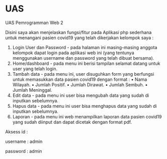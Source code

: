 # UAS
UAS Pemrogramman Web 2

 Disini saya akan menjelaskan fungsi/fitur pada Aplikasi php sederhana untuk menangani pasien covid19 yang telah dikerjakan kelompok saya : 
 1. Login User dan Password - pada halaman ini masing-masing anggota kelompok dapat login pada aplikasi web ini (yang tentunya menggunakan username dan password yang telah dibuat bersama).
 2. Home/dashboard - pada menu ini berisi tampilan selamat datang untuk user yang telah login.
 3. Tambah data - pada menu ini, user disuguhkan form yang berfungsi untuk memasukkan data pasien covid19 dengan format :
  • Nama Wilayah.
  • Jumlah Positif.
  • Jumlah Dirawat.
  • Jumlah Sembuh.
  • Jumlah Meninggal.
 4. Edit data - pada menu ini user bisa mengubah data yang sudah di inputkan sebelumnya.
 5. Hapus data - pada menu ini user bisa menghapus data yang sudah di inputkan sebelumnya. 
 6. Laporan - pada menu ini web menampilkan laporan data pasien covid19 yang sudah diinput dan dapat dicetak dengan format pdf.

Aksess id :

username : admin

password : admin
